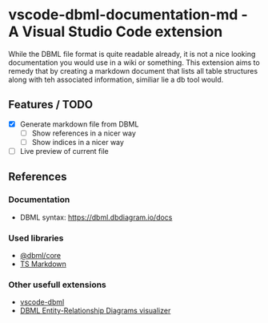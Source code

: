 # vscode-dbml-documentation-md - A Visual Studio Code extension
While the DBML file format is quite readable already, it is not a nice looking documentation you would use in a wiki or something.
This extension aims to remedy that by creating a markdown document that lists all table structures along with teh associated information, similiar lie a db tool would.  

## Features / TODO
- [x] Generate markdown file from DBML
    - [ ] Show references in a nicer way
    - [ ] Show indices in a nicer way
- [ ] Live preview of current file

## References

### Documentation
- DBML syntax: https://dbml.dbdiagram.io/docs

### Used libraries
- [@dbml/core](https://dbml.dbdiagram.io/js-module/core)
- [TS Markdown](https://kgar.github.io/ts-markdown/)

### Other usefull extensions
- [vscode-dbml](https://marketplace.visualstudio.com/items/?itemName=matt-meyers.vscode-dbml)
- [DBML Entity-Relationship Diagrams visualizer](https://marketplace.visualstudio.com/items/?itemName=bocovo.dbml-erd-visualizer)
